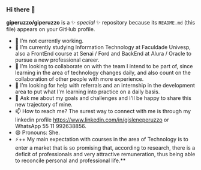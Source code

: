 ### Hi there 👋

**giperuzzo/giperuzzo** is a ✨ _special_ ✨ repository because its `README.md` (this file) appears on your GitHub profile.

- 🔭 I’m not currently working.
- 🌱 I’m currently studying Information Technology at Faculdade Univesp, also a FrontEnd course at Senai / Ford and BackEnd at Alura / Oracle to pursue a new professional career.
- 👯 I’m looking to collaborate on with the team I intend to be part of, since learning in the area of ​​technology changes daily, and also count on the collaboration of other people with more experience.
- 🤔 I’m looking for help with referrals and an internship in the development area to put what I'm learning into practice on a daily basis.
- 💬 Ask me about my goals and challenges and I'll be happy to share this new trajectory of mine.
- 📫 How to reach me? The surest way to connect with me is through my linkedin profile https://www.linkedin.com/in/gisleneperuzzo or WhatsApp 55 11 992638856.
- 😄 Pronouns: She.
- ⚡++ My main expectation with courses in the area of ​​Technology is to enter a market that is so promising that, according to research, there is a deficit of professionals and very attractive remuneration, thus being able to reconcile personal and professional life.**

